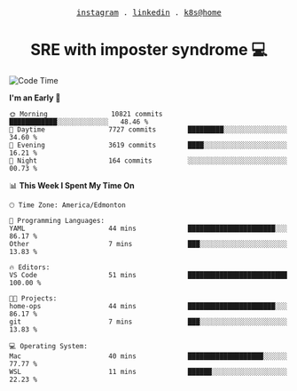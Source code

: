 <p align="center">
  <samp>
    <a href="https://www.instagram.com/lildrunkensmurf/">instagram</a> .
    <a href="https://www.linkedin.com/in/joryirving/">linkedin</a> .
    <a href="https://github.com/joryirving/k3s-home-cluster">k8s@home</a>
  </samp>
</p>

<h1 align="center">
  SRE with imposter syndrome 💻
</h1>

<!--START_SECTION:waka-->
![Code Time](http://img.shields.io/badge/Code%20Time-155%20hrs%2059%20mins-blue)

**I'm an Early 🐤** 

```text
🌞 Morning                10821 commits       ████████████░░░░░░░░░░░░░   48.46 % 
🌆 Daytime                7727 commits        █████████░░░░░░░░░░░░░░░░   34.60 % 
🌃 Evening                3619 commits        ████░░░░░░░░░░░░░░░░░░░░░   16.21 % 
🌙 Night                  164 commits         ░░░░░░░░░░░░░░░░░░░░░░░░░   00.73 % 
```


📊 **This Week I Spent My Time On** 

```text
🕑︎ Time Zone: America/Edmonton

💬 Programming Languages: 
YAML                     44 mins             ██████████████████████░░░   86.17 % 
Other                    7 mins              ███░░░░░░░░░░░░░░░░░░░░░░   13.83 % 

🔥 Editors: 
VS Code                  51 mins             █████████████████████████   100.00 % 

🐱‍💻 Projects: 
home-ops                 44 mins             ██████████████████████░░░   86.17 % 
git                      7 mins              ███░░░░░░░░░░░░░░░░░░░░░░   13.83 % 

💻 Operating System: 
Mac                      40 mins             ███████████████████░░░░░░   77.77 % 
WSL                      11 mins             ██████░░░░░░░░░░░░░░░░░░░   22.23 % 
```


<!--END_SECTION:waka-->